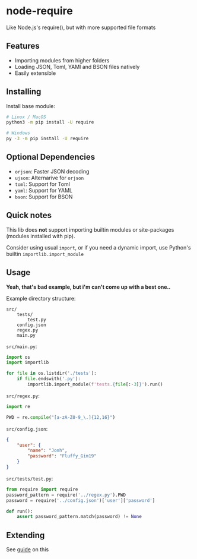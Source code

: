 node-require
=======

Like Node.js's require(), but with more supported file formats

Features
--------

- Importing modules from higher folders
- Loading JSON, Toml, YAMl and BSON files natively
- Easily extensible

Installing
----------

Install base module:

```sh
# Linux / MacOS
python3 -m pip install -U require

# Windows
py -3 -m pip install -U require
```

Optional Dependencies
---------------------

- `orjson`: Faster JSON decoding
- `ujson`: Alternarive for `orjson`
- `toml`: Support for Toml
- `yaml`: Support for YAML
- `bson`: Support for BSON

Quick notes
-----------

This lib does **not** support importing builtin modules or site-packages (modules installed with pip).

Consider using usual `import`, or if you need a dynamic import, use Python's builtin `importlib.import_module`

Usage
-----

__Yeah, that's bad example, but i'm can't come up with a best one..__

Example directory structure:

```
src/
    tests/
        test.py
    config.json
    regex.py
    main.py
```

`src/main.py`:

```py
import os
import importlib

for file in os.listdir('./tests'):
    if file.endswith('.py'):
        importlib.import_module(f'tests.{file[:-3]}').run()
```

`src/regex.py`:

```py
import re

PWD = re.compile("[a-zA-Z0-9_\.]{12,16}")
```

`src/config.json`:

```json
{
    "user": {
        "name": "Jonh",
        "password": "Fluffy_Gim19"
    }
}
```

`src/tests/test.py`:

```py
from require import require
password_pattern = require('../regex.py').PWD
password = require('../config.json')['user']['password']

def run():
    assert password_pattern.match(password) != None
```

Extending
---------

See [guide](./EXTENDING.md) on this
